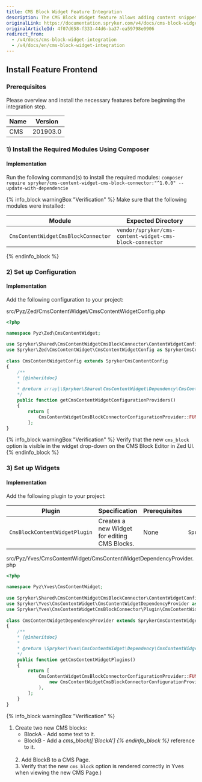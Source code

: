 ```yaml
---
title: CMS Block Widget Feature Integration
description: The CMS Block Widget feature allows adding content snippets to a page. This guide walks you through the process of integrating the feature into your project.
originalLink: https://documentation.spryker.com/v4/docs/cms-block-widget-integration
originalArticleId: 4f07d658-f333-44d6-ba37-ea59798e0906
redirect_from:
  - /v4/docs/cms-block-widget-integration
  - /v4/docs/en/cms-block-widget-integration
---
```


## Install Feature Frontend
### Prerequisites
Please overview and install the necessary features before beginning the integration step.

| Name | Version |
| --- | --- |
| CMS |201903.0  |

### 1) Install the Required Modules Using Composer
#### Implementation
Run the following command(s) to install the required modules:
`composer require spryker/cms-content-widget-cms-block-connector:"^1.0.0" --update-with-dependencie`

{% info_block warningBox "Verification" %}
Make sure that the following modules were installed:<table><thead><tr><th>Module</th><th>Expected Directory</th></tr></thead><tbody><tr><td>`CmsContentWidgetCmsBlockConnector`</td><td>`vendor/spryker/cms-content-widget-cms-block-connector`</td></tr></tbody></table>
{% endinfo_block %}


### 2) Set up Configuration
#### Implementation
Add the following configuration to your project:

src/Pyz/Zed/CmsContentWidget/CmsContentWidgetConfig.php

```php
<?php

namespace Pyz\Zed\CmsContentWidget;
 
use Spryker\Shared\CmsContentWidgetCmsBlockConnector\ContentWidgetConfigurationProvider\CmsContentWidgetCmsBlockConnectorConfigurationProvider;
use Spryker\Zed\CmsContentWidget\CmsContentWidgetConfig as SprykerCmsContentConfig;
 
class CmsContentWidgetConfig extends SprykerCmsContentConfig
{
	/**
	* {@inheritdoc}
	*
	* @return array|\Spryker\Shared\CmsContentWidget\Dependency\CmsContentWidgetConfigurationProviderInterface[]
	*/
	public function getCmsContentWidgetConfigurationProviders()
	{
		return [
			CmsContentWidgetCmsBlockConnectorConfigurationProvider::FUNCTION_NAME => new CmsContentWidgetCmsBlockConnectorConfigurationProvider(),
		];
}
```

{% info_block warningBox "Verification" %}
Verify that the new `cms_block` option is visible in the widget drop-down on the CMS Block Editor in Zed UI.
{% endinfo_block %}


### 3) Set up Widgets
#### Implementation
Add the following plugin to your project:

|Plugin  | Specification | Prerequisites | Namespace |
| --- | --- | --- | --- |
|  `CmsBlockContentWidgetPlugin`| Creates a new Widget for editing CMS Blocks. |None  | `Spryker\Yves\CmsContentWidgetCmsBlockConnector\Plugin` |

src/Pyz/Yves/CmsContentWidget/CmsContentWidgetDependencyProvider.php

```php
<?php
 
namespace Pyz\Yves\CmsContentWidget;
 
use Spryker\Shared\CmsContentWidgetCmsBlockConnector\ContentWidgetConfigurationProvider\CmsContentWidgetCmsBlockConnectorConfigurationProvider;
use Spryker\Yves\CmsContentWidget\CmsContentWidgetDependencyProvider as SprykerCmsContentWidgetDependencyProvider;
use Spryker\Yves\CmsContentWidgetCmsBlockConnector\Plugin\CmsContentWidget\CmsBlockContentWidgetPlugin;
 
class CmsContentWidgetDependencyProvider extends SprykerCmsContentWidgetDependencyProvider
{
	/**
	* {@inheritdoc}
	*
	* @return \Spryker\Yves\CmsContentWidget\Dependency\CmsContentWidgetPluginInterface[]
	*/
	public function getCmsContentWidgetPlugins()
	{
		return [
			CmsContentWidgetCmsBlockConnectorConfigurationProvider::FUNCTION_NAME => new CmsBlockContentWidgetPlugin(
				new CmsContentWidgetCmsBlockConnectorConfigurationProvider()
			),
		];
	}
}
```

{% info_block warningBox "Verification" %}
1. Create two new CMS blocks:</br><ul><li>BlockA - Add some text to it.</li><li>BlockB - Add a <var>cms_block(['BlockA']
{% endinfo_block %}</var> reference to it.</li></ul></br>2. Add BlockB to a CMS Page.</br>3. Verify that the new `cms_block` option is rendered correctly in Yves when viewing the new CMS Page.)
